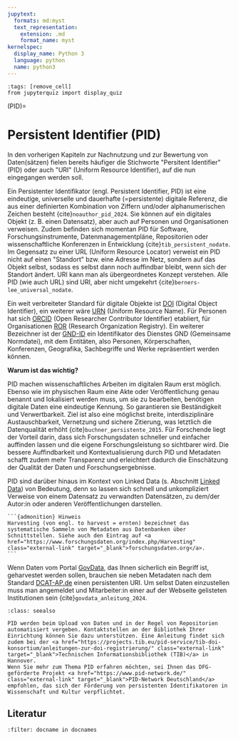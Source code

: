 ```yaml
---
jupytext:
  formats: md:myst
  text_representation:
    extension: .md
    format_name: myst
kernelspec:
  display_name: Python 3
  language: python
  name: python3
---
```

```{code-cell} ipython3
:tags: [remove_cell]
from jupyterquiz import display_quiz
```

(PID)=
# Persistent Identifier (PID)

In den vorherigen Kapiteln zur Nachnutzung und zur Bewertung von Daten(sätzen) fielen bereits häufiger die Stichworte "Persitent Identifier" (PID) oder auch "URI" (Uniform Resource Identifier), auf die nun eingegangen werden soll.

Ein Persistenter Identifikator (engl. Persistent Identifier, PID) ist eine eindeutige, universelle und dauerhafte (=persistente) digitale Referenz, die aus einer definierten Kombination von Ziffern und/oder alphanumerischen Zeichen besteht {cite}`noauthor_pid_2024`. Sie können auf ein digitales Objekt (z. B. einen Datensatz), aber auch auf Personen und Organisationen verweisen. Zudem befinden sich momentan PID für Software, Forschungsinstrumente, Datenmanagementpläne, Repositorien oder wissenschaftliche Konferenzen in Entwicklung {cite}`tib_persistent_nodate`. Im Gegensatz zu einer URL (Uniform Resource Locator) verweist ein PID nicht auf einen "Standort" bzw. eine Adresse im Netz, sondern auf das Objekt selbst, sodass es selbst dann noch auffindbar bleibt, wenn sich der Standort ändert. URI kann man als übergeordnetes Konzept verstehen. Alle PID (wie auch URL) sind URI, aber nicht umgekehrt {cite}`berners-lee_universal_nodate`. 

Ein weit verbreiteter Standard für digitale Objekte ist <a href="https://projects.tib.eu/pid-service/persistent-identifiers/digital-object-identifiers-dois/" class="external-link" target="_blank">DOI</a> (Digital Object Identifier), ein weiterer wäre <a href="https://www.ub.hu-berlin.de/de/bibliotheksglossar/urn" class="external-link" target="_blank">URN</a> (Uniform Resource Name). Für Personen hat sich <a href="https://orcid.org/" class="external-link" target="_blank">ORCID</a> (Open Researcher Contributor Identifier) etabliert, für Organisationen <a href="https://ror.org/" class="external-link" target="_blank">ROR</a> (Research Organization Registry). Ein weiterer Bezeichner ist der <a href="https://www.dnb.de/DE/Professionell/Standardisierung/GND/gnd_node.html" class="external-link" target="_blank">GND-ID</a> ein Identifikator des Dienstes GND (Gemeinsame Normdatei), mit dem Entitäten, also Personen, Körperschaften, Konferenzen, Geografika, Sachbegriffe und Werke repräsentiert werden können.

**Warum ist das wichtig?**

PID machen wissenschaftliches Arbeiten im digitalen Raum erst möglich. Ebenso wie im physischen Raum eine Akte oder Veröffentlichung genau benannt und lokalisiert werden muss, um sie zu bearbeiten, benötigen digitale Daten eine eindeutige Kennung. So garantieren sie Beständigkeit und Verwertbarkeit. Ziel ist also eine möglichst breite, interdisziplinäre Austauschbarkeit, Vernetzung und sichere Zitierung, was letztlich die Datenqualität erhöht {cite}`buchner_persistente_2015`. Für Forschende liegt der Vorteil darin, dass sich Forschungsdaten schneller und einfacher auffinden lassen und die eigene Forschungsleistung so sichtbarer wird. Die bessere Auffindbarkeit und Kontextualisierung durch PID und Metadaten schafft zudem mehr Transparenz und erleichtert dadurch die Einschätzung der Qualität der Daten und Forschungsergebnisse.

PID sind darüber hinaus im Kontext von Linked Data (s. Abschnitt [Linked Data](linked_data)) von Bedeutung, denn so lassen sich schnell und unkompliziert Verweise von einem Datensatz zu verwandten Datensätzen, zu dem/der Autor:in oder anderen Veröffentlichungen darstellen.

````{margin}
```{admonition} Hinweis
Harvesting (von engl. to harvest = ernten) bezeichnet das systematische Sammeln von Metadaten aus Datenbanken über Schnittstellen. Siehe auch den Eintrag auf <a href="https://www.forschungsdaten.org/index.php/Harvesting" class="external-link" target="_blank">forschungsdaten.org</a>.
```
````

Wenn Daten vom Portal <a href="https://www.govdata.de/" class="external-link" target="_blank">GovData</a>, das Ihnen sicherlich ein Begriff ist, geharvestet werden sollen, brauchen sie neben Metadaten nach dem Standard <a href="https://www.dcat-ap.de" class="external-link" target="_blank">DCAT-AP.de</a> einen persistenten URI. Um selbst Daten einzustellen muss man angemeldet und Mitarbeiter:in einer auf der Webseite gelisteten Institutionen sein {cite}`govdata_anleitung_2024`.  

```{admonition} Weitere Informationen
:class: seealso

PID werden beim Upload von Daten und in der Regel von Repositorien automatisiert vergeben. Kontaktstellen an der Bibliothek Ihrer Einrichtung können Sie dazu unterstützen. Eine Anleitung findet sich zudem bei der <a href="https://projects.tib.eu/pid-service/tib-doi-konsortium/anleitungen-zur-doi-registrierung/" class="external-link" target="_blank">Technischen Informationsbibliothek (TIB)</a> in Hannover.
Wenn Sie mehr zum Thema PID erfahren möchten, sei Ihnen das DFG-geförderte Projekt <a href="https://www.pid-network.de/" class="external-link" target="_blank">PID-Network Deutschland</a> empfohlen, das sich der Förderung von persistenten Identifikatoren in Wissenschaft und Kultur verpflichtet.
```

## Literatur
```{bibliography}
:filter: docname in docnames
```



